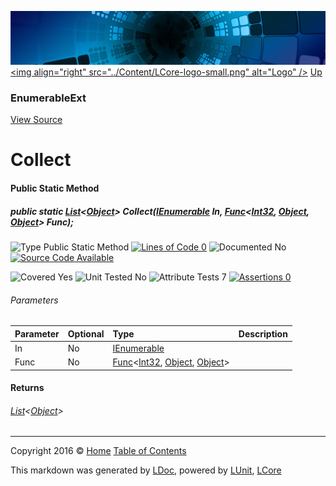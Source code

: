 ![](../Content/LCore-banner-small.png "")
[&lt;img align=&quot;right&quot; src=&quot;../Content/LCore-logo-small.png&quot; alt=&quot;Logo&quot; /&gt;](../../README.md)
[Up](EnumerableExt.md)

### EnumerableExt
[View Source](../Extensions/Reference%20Types/EnumerableExt.cs)

# Collect

#### Public Static Method

##### public static <a href="https://msdn.microsoft.com/en-us/library/6sh2ey19.aspx" alt="" target="_blank">List</a>&lt;<a href="https://msdn.microsoft.com/en-us/library/system.object.aspx" alt="">Object</a>&gt; Collect(<a href="https://msdn.microsoft.com/en-us/library/system.collections.ienumerable.aspx" alt="">IEnumerable</a> In, <a href="https://msdn.microsoft.com/en-us/library/bb534647.aspx" alt="" target="_blank">Func</a>&lt;<a href="https://msdn.microsoft.com/en-us/library/system.int32.aspx" alt="">Int32</a>, <a href="https://msdn.microsoft.com/en-us/library/system.object.aspx" alt="">Object</a>, <a href="https://msdn.microsoft.com/en-us/library/system.object.aspx" alt="">Object</a>&gt; Func);

![Type Public Static Method](http://b.repl.ca/v1/Type-Public%20Static%20Method-Blue.png "") [![Lines of Code 0](http://b.repl.ca/v1/Lines%20of%20Code-0-red.png "")](../Extensions/Reference%20Types/EnumerableExt.cs#L)    ![Documented No](http://b.repl.ca/v1/Documented-No-red.png "") [![Source Code Available](http://b.repl.ca/v1/Source%20Code-Available-brightgreen.png "")](../Extensions/Reference%20Types/EnumerableExt.cs#L)

![Covered Yes](http://b.repl.ca/v1/Covered-Yes-brightgreen.png "") ![Unit Tested No](http://b.repl.ca/v1/Unit%20Tested-No-lightgrey.png "") ![Attribute Tests 7](http://b.repl.ca/v1/Attribute%20Tests-7-brightgreen.png "") [![Assertions 0](http://b.repl.ca/v1/Assertions-0-lightgrey.png "")](../Extensions/Reference%20Types/EnumerableExt.cs)

###### Parameters

Parameter | Optional | Type | Description
:---  | :---  | :---  | :--- 
In | No | [IEnumerable](https://msdn.microsoft.com/en-us/library/system.collections.ienumerable.aspx) | 
Func | No | <a href="https://msdn.microsoft.com/en-us/library/bb534647.aspx" alt="" target="_blank">Func</a>&lt;[Int32](https://msdn.microsoft.com/en-us/library/system.int32.aspx), [Object](https://msdn.microsoft.com/en-us/library/system.object.aspx), [Object](https://msdn.microsoft.com/en-us/library/system.object.aspx)&gt; | 


#### Returns

###### <a href="https://msdn.microsoft.com/en-us/library/6sh2ey19.aspx" alt="" target="_blank">List</a>&lt;[Object](https://msdn.microsoft.com/en-us/library/system.object.aspx)&gt;



---

Copyright 2016 &copy; [Home](../../README.md) [Table of Contents](../../TableOfContents.md)

This markdown was generated by [LDoc](https://github.com/CodeSingularity/LDoc), powered by [LUnit](https://github.com/CodeSingularity/LUnit), [LCore](https://github.com/CodeSingularity/LCore)
